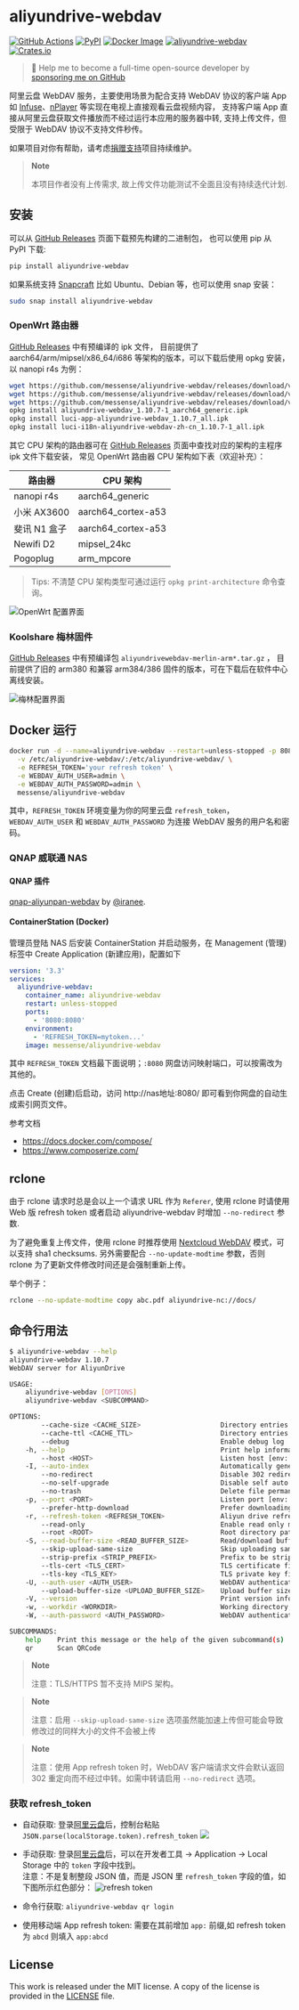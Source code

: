 # aliyundrive-webdav

[![GitHub Actions](https://github.com/messense/aliyundrive-webdav/workflows/CI/badge.svg)](https://github.com/messense/aliyundrive-webdav/actions?query=workflow%3ACI)
[![PyPI](https://img.shields.io/pypi/v/aliyundrive-webdav.svg)](https://pypi.org/project/aliyundrive-webdav)
[![Docker Image](https://img.shields.io/docker/pulls/messense/aliyundrive-webdav.svg?maxAge=2592000)](https://hub.docker.com/r/messense/aliyundrive-webdav/)
[![aliyundrive-webdav](https://snapcraft.io/aliyundrive-webdav/badge.svg)](https://snapcraft.io/aliyundrive-webdav)
[![Crates.io](https://img.shields.io/crates/v/aliyundrive-webdav.svg)](https://crates.io/crates/aliyundrive-webdav)

> 🚀 Help me to become a full-time open-source developer by [sponsoring me on GitHub](https://github.com/sponsors/messense)

阿里云盘 WebDAV 服务，主要使用场景为配合支持 WebDAV 协议的客户端 App 如 [Infuse](https://firecore.com/infuse)、[nPlayer](https://nplayer.com)
等实现在电视上直接观看云盘视频内容， 支持客户端 App 直接从阿里云盘获取文件播放而不经过运行本应用的服务器中转, 支持上传文件，但受限于 WebDAV 协议不支持文件秒传。

如果项目对你有帮助，请考虑[捐赠支持](https://github.com/messense/aliyundrive-webdav/discussions/126)项目持续维护。

> **Note**
>
> 本项目作者没有上传需求, 故上传文件功能测试不全面且没有持续迭代计划.

## 安装

可以从 [GitHub Releases](https://github.com/messense/aliyundrive-webdav/releases) 页面下载预先构建的二进制包， 也可以使用 pip 从 PyPI 下载:

```bash
pip install aliyundrive-webdav
```

如果系统支持 [Snapcraft](https://snapcraft.io) 比如 Ubuntu、Debian 等，也可以使用 snap 安装：

```bash
sudo snap install aliyundrive-webdav
```

### OpenWrt 路由器

[GitHub Releases](https://github.com/messense/aliyundrive-webdav/releases) 中有预编译的 ipk 文件， 目前提供了
aarch64/arm/mipsel/x86_64/i686 等架构的版本，可以下载后使用 opkg 安装，以 nanopi r4s 为例：

```bash
wget https://github.com/messense/aliyundrive-webdav/releases/download/v1.10.7/aliyundrive-webdav_1.10.7-1_aarch64_generic.ipk
wget https://github.com/messense/aliyundrive-webdav/releases/download/v1.10.7/luci-app-aliyundrive-webdav_1.10.7_all.ipk
wget https://github.com/messense/aliyundrive-webdav/releases/download/v1.10.7/luci-i18n-aliyundrive-webdav-zh-cn_1.10.7-1_all.ipk
opkg install aliyundrive-webdav_1.10.7-1_aarch64_generic.ipk
opkg install luci-app-aliyundrive-webdav_1.10.7_all.ipk
opkg install luci-i18n-aliyundrive-webdav-zh-cn_1.10.7-1_all.ipk
```

其它 CPU 架构的路由器可在 [GitHub Releases](https://github.com/messense/aliyundrive-webdav/releases) 页面中查找对应的架构的主程序 ipk 文件下载安装， 常见
OpenWrt 路由器 CPU 架构如下表（欢迎补充）：

|      路由器     |        CPU 架构       |
|----------------|----------------------|
| nanopi r4s     | aarch64_generic      |
| 小米 AX3600     | aarch64_cortex-a53  |
| 斐讯 N1 盒子    | aarch64_cortex-a53   |
| Newifi D2      | mipsel_24kc          |
| Pogoplug       | arm_mpcore           |

> Tips: 不清楚 CPU 架构类型可通过运行 `opkg print-architecture` 命令查询。

![OpenWrt 配置界面](./doc/openwrt.png)

### Koolshare 梅林固件

[GitHub Releases](https://github.com/messense/aliyundrive-webdav/releases) 中有预编译包 `aliyundrivewebdav-merlin-arm*.tar.gz`
， 目前提供了旧的 arm380 和兼容 arm384/386 固件的版本，可在下载后在软件中心离线安装。

![梅林配置界面](./doc/merlin.png)

## Docker 运行

```bash
docker run -d --name=aliyundrive-webdav --restart=unless-stopped -p 8080:8080 \
  -v /etc/aliyundrive-webdav/:/etc/aliyundrive-webdav/ \
  -e REFRESH_TOKEN='your refresh token' \
  -e WEBDAV_AUTH_USER=admin \
  -e WEBDAV_AUTH_PASSWORD=admin \
  messense/aliyundrive-webdav
```

其中，`REFRESH_TOKEN` 环境变量为你的阿里云盘 `refresh_token`，`WEBDAV_AUTH_USER`
和 `WEBDAV_AUTH_PASSWORD` 为连接 WebDAV 服务的用户名和密码。

### QNAP 威联通 NAS

#### QNAP 插件

[qnap-aliyunpan-webdav](https://github.com/iranee/qnap-aliyunpan-webdav) by
[@iranee](https://github.com/iranee).

#### ContainerStation (Docker)

管理员登陆 NAS 后安装 ContainerStation 并启动服务，在 Management (管理) 标签中 Create Application (新建应用)，配置如下

```yaml
version: '3.3'
services:
  aliyundrive-webdav:
    container_name: aliyundrive-webdav
    restart: unless-stopped
    ports:
      - '8080:8080'
    environment:
      - 'REFRESH_TOKEN=mytoken...'
    image: messense/aliyundrive-webdav
```

其中 `REFRESH_TOKEN` 文档最下面说明；`:8080` 网盘访问映射端口，可以按需改为其他的。

点击 Create (创建)后启动，访问 http://nas地址:8080/ 即可看到你网盘的自动生成索引网页文件。

参考文档

- https://docs.docker.com/compose/
- https://www.composerize.com/

## rclone

由于 rclone 请求时总是会以上一个请求 URL 作为 `Referer`, 使用 rclone 时请使用 Web 版 refresh token 或者启动 aliyundrive-webdav 时增加 `--no-redirect` 参数.

为了避免重复上传文件，使用 rclone 时推荐使用 [Nextcloud WebDAV](https://rclone.org/webdav/#nextcloud) 模式，可以支持 sha1 checksums. 
另外需要配合 `--no-update-modtime` 参数，否则 rclone 为了更新文件修改时间还是会强制重新上传。

举个例子：

```bash
rclone --no-update-modtime copy abc.pdf aliyundrive-nc://docs/
```

## 命令行用法

```bash
$ aliyundrive-webdav --help
aliyundrive-webdav 1.10.7
WebDAV server for AliyunDrive

USAGE:
    aliyundrive-webdav [OPTIONS]
    aliyundrive-webdav <SUBCOMMAND>

OPTIONS:
        --cache-size <CACHE_SIZE>                    Directory entries cache size [default: 1000]
        --cache-ttl <CACHE_TTL>                      Directory entries cache expiration time in seconds [default: 600]
        --debug                                      Enable debug log
    -h, --help                                       Print help information
        --host <HOST>                                Listen host [env: HOST=] [default: 0.0.0.0]
    -I, --auto-index                                 Automatically generate index.html
        --no-redirect                                Disable 302 redirect when using app refresh token
        --no-self-upgrade                            Disable self auto upgrade
        --no-trash                                   Delete file permanently instead of trashing it
    -p, --port <PORT>                                Listen port [env: PORT=] [default: 8080]
        --prefer-http-download                       Prefer downloading using HTTP protocol
    -r, --refresh-token <REFRESH_TOKEN>              Aliyun drive refresh token [env: REFRESH_TOKEN=]
        --read-only                                  Enable read only mode
        --root <ROOT>                                Root directory path [default: /]
    -S, --read-buffer-size <READ_BUFFER_SIZE>        Read/download buffer size in bytes, defaults to 10MB [default: 10485760]
        --skip-upload-same-size                      Skip uploading same size file
        --strip-prefix <STRIP_PREFIX>                Prefix to be stripped off when handling request [env: WEBDAV_STRIP_PREFIX=]
        --tls-cert <TLS_CERT>                        TLS certificate file path [env: TLS_CERT=]
        --tls-key <TLS_KEY>                          TLS private key file path [env: TLS_KEY=]
    -U, --auth-user <AUTH_USER>                      WebDAV authentication username [env: WEBDAV_AUTH_USER=]
        --upload-buffer-size <UPLOAD_BUFFER_SIZE>    Upload buffer size in bytes, defaults to 16MB [default: 16777216]
    -V, --version                                    Print version information
    -w, --workdir <WORKDIR>                          Working directory, refresh_token will be stored in there if specified
    -W, --auth-password <AUTH_PASSWORD>              WebDAV authentication password [env: WEBDAV_AUTH_PASSWORD=]

SUBCOMMANDS:
    help    Print this message or the help of the given subcommand(s)
    qr      Scan QRCode
```

> **Note**
> 
> 注意：TLS/HTTPS 暂不支持 MIPS 架构。

> **Note**
> 
> 注意：启用 `--skip-upload-same-size` 选项虽然能加速上传但可能会导致修改过的同样大小的文件不会被上传

> **Note**
>
>注意：使用 App refresh token 时，WebDAV 客户端请求文件会默认返回 302 重定向而不经过中转。如需中转请启用 `--no-redirect` 选项。

### 获取 refresh_token

* 自动获取: 登录[阿里云盘](https://www.aliyundrive.com/drive/)后，控制台粘贴 `JSON.parse(localStorage.token).refresh_token`
![](https://user-images.githubusercontent.com/12248888/150632769-ea6b7a0f-4170-44d6-bafb-92b2a7c1726b.png)

* 手动获取: 登录[阿里云盘](https://www.aliyundrive.com/drive/)后，可以在开发者工具 ->
Application -> Local Storage 中的 `token` 字段中找到。  
注意：不是复制整段 JSON 值，而是 JSON 里 `refresh_token` 字段的值，如下图所示红色部分：
![refresh token](./doc/refresh_token.png)

* 命令行获取: `aliyundrive-webdav qr login`

* 使用移动端 App refresh token: 需要在其前增加 `app:` 前缀,如 refresh token 为 `abcd` 则填入 `app:abcd`

## License

This work is released under the MIT license. A copy of the license is provided in the [LICENSE](./LICENSE) file.
